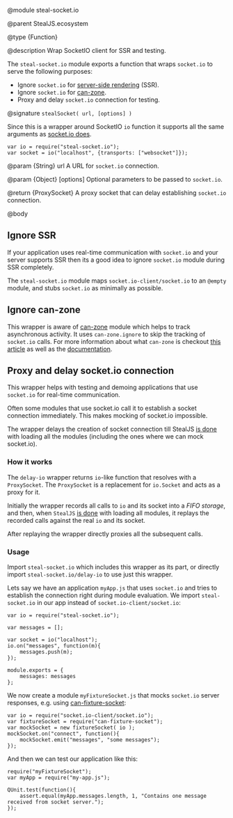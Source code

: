 @module steal-socket.io

@parent StealJS.ecosystem

@type {Function}

@description Wrap SocketIO client for SSR and testing.


The `steal-socket.io` module exports a function that wraps `socket.io` to serve the following purposes:

 * Ignore `socket.io` for [server-side rendering](https://donejs.com/Features.html#section_Server_SideRendered) (SSR).
 * Ignore `socket.io` for [can-zone](http://v3.canjs.com/doc/can-zone.html).
 * Proxy and delay `socket.io` connection for testing.


@signature `stealSocket( url, [options] )`

Since this is a wrapper around SocketIO `io` function it supports all the same arguments as [socket.io does](http://socket.io/docs/client-api/#client-api).
```
var io = require("steal-socket.io");
var socket = io("localhost", {transports: ["websocket"]});
```

  @param {String} url A URL for `socket.io` connection.

  @param {Object} [options] Optional parameters to be passed to `socket.io`.

  @return {ProxySocket} A proxy socket that can delay establishing `socket.io` connection.


@body

## Ignore SSR

If your application uses real-time communication with `socket.io` and your server supports SSR then its a good idea
to ignore `socket.io` module during SSR completely.

The `steal-socket.io` module maps `socket.io-client/socket.io` to an `@empty` module, and stubs `socket.io` as minimally
as possible.

## Ignore can-zone

This wrapper is aware of [can-zone](https://github.com/canjs/can-zone) module which helps to track asynchronous
activity. It uses `can-zone.ignore` to skip the tracking of `socket.io` calls. For more information about what
`can-zone` is checkout [this article](https://davidwalsh.name/can-zone) as well as
the [documentation](http://v3.canjs.com/doc/can-zone.html).

## Proxy and delay socket.io connection

This wrapper helps with testing and demoing applications that use `socket.io` for real-time communication.

Often some modules that use socket.io call it to establish a socket connection immediately. This makes mocking of socket.io impossible.

The wrapper delays the creation of socket connection till StealJS [is done](https://stealjs.github.io/stealjs/docs/steal.done.html)
with loading all the modules (including the ones where we can mock socket.io).

### How it works

The `delay-io` wrapper returns `io`-like function that resolves with a `ProxySocket`. The `ProxySocket` is
a replacement for `io.Socket` and acts as a proxy for it.

Initially the wrapper records all calls to `io` and its socket into a _FIFO storage_, and then, when `StealJS`
[is done](https://stealjs.github.io/stealjs/docs/steal.done.html) with loading all modules, it replays the recorded
calls against the real `io` and its socket.

After replaying the wrapper directly proxies all the subsequent calls.

### Usage

Import `steal-socket.io` which includes this wrapper as its part, or directly import `steal-socket.io/delay-io`
to use just this wrapper.

Lets say we have an application `myApp.js` that uses `socket.io` and tries to establish the connection right during
module evaluation. We import `steal-socket.io` in our app instead of `socket.io-client/socket.io`:
```
var io = require("steal-socket.io");

var messages = [];

var socket = io("localhost");
io.on("messages", function(m){
    messages.push(m);
});

module.exports = {
    messages: messages
};
```

We now create a module `myFixtureSocket.js` that mocks `socket.io` server responses, e.g. using [can-fixture-socket](http://v3.canjs.com/doc/can-fixture-socket.html):
```
var io = require("socket.io-client/socket.io");
var fixtureSocket = require("can-fixture-socket");
var mockSocket = new fixtureSocket( io );
mockSocket.on("connect", function(){
    mockSocket.emit("messages", "some messages");
});
```

And then we can test our application like this:
```
require("myFixtureSocket");
var myApp = require("my-app.js");

QUnit.test(function(){
    assert.equal(myApp.messages.length, 1, "Contains one message received from socket server.");
});
```

